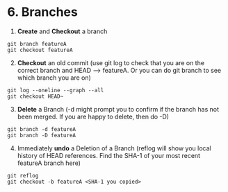# 6. Branches
1. **Create** and **Checkout** a branch
```
git branch featureA
git checkout featureA
```

2. **Checkout** an old commit (use git log to check that you are on the correct branch and HEAD --> featureA. Or you can do git branch to see which branch you are on) 
```
git log --oneline --graph --all
git checkout HEAD~
```

3. **Delete** a Branch (-d might prompt you to confirm if the branch has not been merged. If you are happy to delete, then do -D)
```
git branch -d featureA
git branch -D featureA
```

4. Immediately **undo** a Deletion of a Branch (reflog will show you local history of HEAD references. Find the SHA-1 of your most recent featureA branch here)
```
git reflog
git checkout -b featureA <SHA-1 you copied>
```
